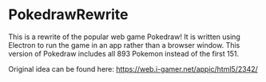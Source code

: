 # PokedrawRewrite
This is a rewrite of the popular web game Pokedraw! It is written using Electron to run the game in an app rather than a browser window.
This version of Pokedraw includes all 893 Pokemon instead of the first 151.

Original idea can be found here: https://web.i-gamer.net/appic/html5/2342/

